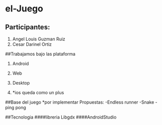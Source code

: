 # el-Juego
## Participantes:
1. Angel Louis Guzman Ruiz
2. Cesar Darinel Ortiz

##Trabajamos bajo las plataforma
1. Android
2. Web
3. Desktop

4. *ios queda como un plus

##Base del juego
*por implementar
Propuestas:
 -Endless runner
 -Snake
 -ping pong


##Tecnologia
####libreria Libgdx
####AndroidStudio

